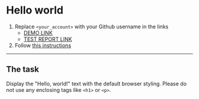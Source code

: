 # Hello world
1. Replace `<your_account>` with your Github username in the links
    - [DEMO LINK](https://aliceblunt8.github.io/layout_hello-world/) <br>
    - [TEST REPORT LINK](https://aliceblunt8.github.io/layout_hello-world/report/html_report/)
2. Follow [this instructions](https://mate-academy.github.io/layout_task-guideline/)
___

## The task 
Display the "Hello, world!" text with the default browser styling. Please do not 
use any enclosing tags like `<h1>` or `<p>`.
